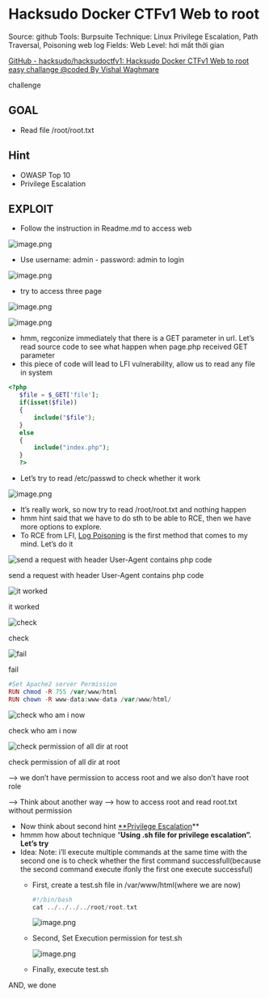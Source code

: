 # Hacksudo Docker CTFv1 Web to root

Source: github
Tools: Burpsuite
Technique: Linux Privilege Escalation, Path Traversal, Poisoning web log
Fields: Web
Level: hơi mất thời gian

[GitHub - hacksudo/hacksudoctfv1: Hacksudo Docker CTFv1 Web to root easy challange @coded By Vishal Waghmare](https://github.com/hacksudo/hacksudoctfv1/?fbclid=IwY2xjawGHYbJleHRuA2FlbQIxMQABHUP-4mpg5kqv3JeWVRhAPOTLqQkRI_OIg5LFbKVQsWCKYPV_QBftfz2rBw_aem_kRqBoLNuKPGGE5jM5wD_cw)

challenge

## GOAL

- Read file /root/root.txt

## Hint

- OWASP Top 10
- Privilege Escalation

## EXPLOIT

- Follow the instruction in Readme.md to access web

![image.png](image.png)

- Use username: admin - password: admin to login

![image.png](image%201.png)

- try to access three page

![image.png](image%202.png)

![image.png](image%203.png)

- hmm, regconize immediately that there is a GET parameter in url. Let’s read source code to see what happen when page.php received GET parameter
- this piece of code will lead to LFI vulnerability, allow us to read any file in system

```php
<?php
   $file = $_GET['file'];
   if(isset($file))
   {
       include("$file");
   }
   else
   {
       include("index.php");
   }
   ?>
```

- Let’s try to read /etc/passwd to check whether it work

![image.png](image%204.png)

- It’s really work, so now try to read /root/root.txt and nothing happen
- hmm hint said that we have to do sth to be able to RCE, then we have more options to explore.
- To RCE from LFI, [Log Poisoning](https://medium.com/@YNS21/utilizing-log-poisoning-elevating-from-lfi-to-rce-5dca90d0a2ac#:~:text=Log%20Poisoning%20is%20a%20technique%20used%20in%20cybersecurity,File%20Inclusion%20%28LFI%29%20to%20Remote%20Code%20Execution%20%28RCE%29.) is the first method that comes to my mind. Let’s do it

![send a request with header User-Agent contains php code](image%205.png)

send a request with header User-Agent contains php code

![it worked](image%206.png)

it worked

![check](image%207.png)

check

![fail](image%208.png)

fail

```php
#Set Apache2 server Permission
RUN chmod -R 755 /var/www/html
RUN chown -R www-data:www-data /var/www/html/
```

![check who am i now](image%209.png)

check who am i now

![check permission of all dir at root ](image%2010.png)

check permission of all dir at root 

—> we don’t have permission to access root and we also don’t have root role 

—> Think about another way —> how to access root and read root.txt without permission 

- Now think about second hint [**Privilege Escalation](https://medium.com/schkn/linux-privilege-escalation-using-text-editors-and-files-part-1-a8373396708d)**
- hmmm how about technique “**Using .sh file for privilege escalation”. Let’s try**
- Idea:  Note: i’ll execute multiple commands at the same time with the second one is to check whether the first command successfull(because the second command execute ifonly the first one execute successful)
    - First, create a test.sh file in /var/www/html(where we are now)
        
        ```php
        #!/bin/bash
        cat ../../../../root/root.txt
        ```
        
        ![image.png](image%2011.png)
        
    - Second, Set Execution permission for test.sh
        
        ![image.png](image%2012.png)
        
    - Finally, execute test.sh

AND, we done
